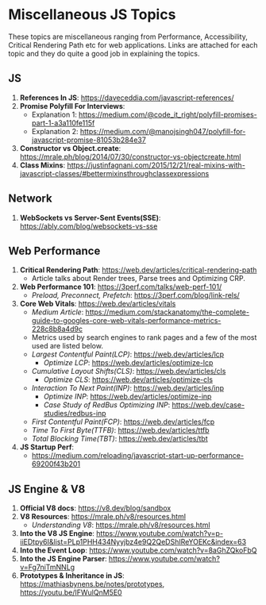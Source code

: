 # Miscellaneous JS Topics

These topics are miscellaneous ranging from Performance, Accessibility, Critical Rendering Path etc for web applications. Links are attached for each topic and they do quite a good job in explaining the topics.

## JS 
1. **References In JS**: https://daveceddia.com/javascript-references/
1. **Promise Polyfill For Interviews**:
    - Explanation 1: https://medium.com/@code_it_right/polyfill-promises-part-1-a3a110fe115f
    - Explanation 2: https://medium.com/@manojsingh047/polyfill-for-javascript-promise-81053b284e37
1. **Constructor vs Object.create**: https://mrale.ph/blog/2014/07/30/constructor-vs-objectcreate.html
1. **Class Mixins**: https://justinfagnani.com/2015/12/21/real-mixins-with-javascript-classes/#bettermixinsthroughclassexpressions

## Network
1. **WebSockets vs Server-Sent Events(SSE)**: https://ably.com/blog/websockets-vs-sse

## Web Performance
1. **Critical Rendering Path**: https://web.dev/articles/critical-rendering-path
    - Article talks about Render trees, Parse trees and Optimizing CRP.
1. **Web Performance 101**:  https://3perf.com/talks/web-perf-101/
    - _Preload, Preconnect, Prefetch_: https://3perf.com/blog/link-rels/
1. **Core Web Vitals**: https://web.dev/articles/vitals
    - _Medium Article_: https://medium.com/stackanatomy/the-complete-guide-to-googles-core-web-vitals-performance-metrics-228c8b8a4d9c 
    - Metrics used by search engines to rank pages and a few of the most used are listed below.
    - _Largest Contentful Paint(LCP)_: https://web.dev/articles/lcp
      - _Optimize LCP_: https://web.dev/articles/optimize-lcp 
    - _Cumulative Layout Shifts(CLS)_: https://web.dev/articles/cls
      - _Optimize CLS_: https://web.dev/articles/optimize-cls 
    - _Interaction To Next Paint(INP)_: https://web.dev/articles/inp
      - _Optimize INP_: https://web.dev/articles/optimize-inp
      - _Case Study of RedBus Optimizing INP_: https://web.dev/case-studies/redbus-inp
    - _First Contentful Paint(FCP)_: https://web.dev/articles/fcp
    - _Time To First Byte(TTFB)_: https://web.dev/articles/ttfb
    - _Total Blocking Time(TBT)_: https://web.dev/articles/tbt 
1. **JS Startup Perf**:
    - https://medium.com/reloading/javascript-start-up-performance-69200f43b201

## JS Engine & V8
1. **Official V8 docs**: https://v8.dev/blog/sandbox
2. **V8 Resources**: https://mrale.ph/v8/resources.html
    - _Understanding V8_: https://mrale.ph/v8/resources.html
4. **Into the V8 JS Engine**: https://www.youtube.com/watch?v=p-iiEDtpy6I&list=PLp1PHH434Nyyjbz4e9Q2QeDShIReYOEKc&index=63
5. **Into the Event Loop**: https://www.youtube.com/watch?v=8aGhZQkoFbQ
6. **Into the JS Engine Parser**: https://www.youtube.com/watch?v=Fg7niTmNNLg
7. **Prototypes & Inheritance in JS**: https://mathiasbynens.be/notes/prototypes, https://youtu.be/IFWulQnM5E0
  
